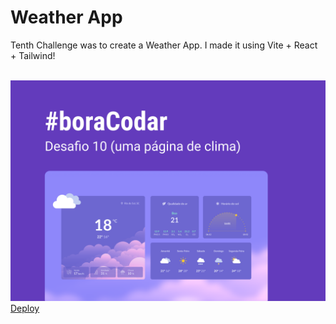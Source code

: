 <h1><strong>Weather App</strong></h1>

<p>Tenth Challenge was to create a Weather App. I made it using Vite + React + Tailwind!</p>
<br>

<img src='./src/assets/capa.png'>

<br>
<a href='https://weather-app-psi-opal.vercel.app/' target='_blank'>Deploy</a>